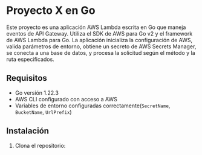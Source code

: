 # Proyecto X en Go

Este proyecto es una aplicación AWS Lambda escrita en Go que maneja eventos de API Gateway. Utiliza el SDK de AWS para Go v2 y el framework de AWS Lambda para Go. La aplicación inicializa la configuración de AWS, valida parámetros de entorno, obtiene un secreto de AWS Secrets Manager, se conecta a una base de datos, y procesa la solicitud según el método y la ruta especificados.

## Requisitos

- Go versión 1.22.3
- AWS CLI configurado con acceso a AWS
- Variables de entorno configuradas correctamente(`SecretName`, `BucketName`, `UrlPrefix`)

## Instalación

1. Clona el repositorio:
